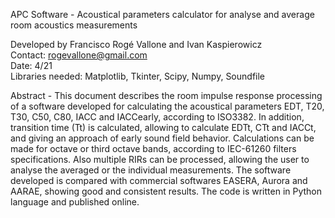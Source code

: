 APC Software - Acoustical parameters calculator for analyse and average room acoustics measurements 

Developed by Francisco Rogé Vallone and Ivan Kaspierowicz        
Contact: rogevallone@gmail.com                                    
Date: 4/21                                                   
Libraries needed: Matplotlib, Tkinter, Scipy, Numpy, Soundfile

Abstract - This document describes the room impulse response processing of a software developed for calculating the acoustical parameters EDT, T20, T30, C50, C80, IACC and IACCearly, according to ISO3382. In addition, transition time (Tt) is calculated, allowing to calculate EDTt, CTt and IACCt, and giving an approach of early sound field behavior. Calculations can be made for octave or third octave bands, according to IEC-61260 filters specifications. Also multiple RIRs can be processed, allowing the user to analyse the averaged or the individual measurements. The software developed is compared with commercial softwares EASERA, Aurora and AARAE, showing good and consistent results. The code is written in Python language and published online. 
